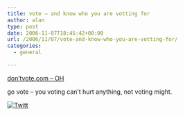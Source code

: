 ```yaml
---
title: vote – and know who you are votting for
author: alan
type: post
date: 2006-11-07T18:45:42+00:00
url: /2006/11/07/vote-and-know-who-you-are-votting-for/
categories:
  - general

---
```

[don&#8217;tvote.com &#8211; OH][1]

go vote &#8211; you voting can&#8217;t hurt anything, not voting might.
  


> </p><div class="twttr_button">
  <a href="http://twitter.com/share?url=https://zeroasterisk.com/2006/11/07/vote-and-know-who-you-are-votting-for/&text=vote+-+and+know+who+you+are+votting+for" target="_blank" title="Click here if you like this article."> <img src="http://zeroasterisk.com/wp-content/plugins/twitter-plugin/images/twitt.gif" alt="Twitt" /> </a>
</div>

 [1]: http://elections.dontvote.com/electionportal?action=viewStateElections&state=OH
